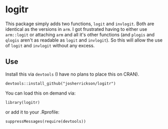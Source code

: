 # logitr

This package simply adds two functions, `logit` and `invlogit`. Both are identical as the versions in `arm`. I got frustrated having to either use `arm::logit` or attaching `arm` and all it's other functions (and `plogis` and `qlogis` aren't as readable as `logit` and `invlogit`). So this will allow the use of `logit` and `invlogit` without any excess.

## Use

Install this via `devtools` (I have no plans to place this on CRAN).

```
devtools::install_github("josherrickson/logitr")
```

You can load this on demand via:

```
library(logitr)
```

or add it to your .Rprofile:

```
suppressMessages(require(devtools))
```
